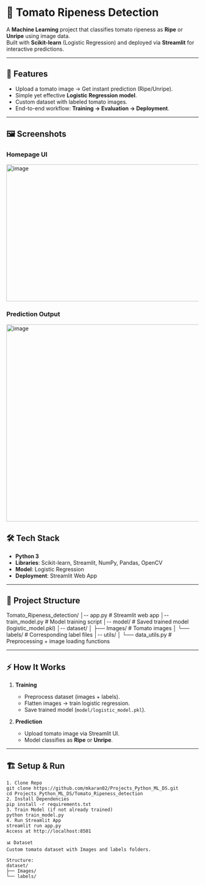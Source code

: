 # 🍅 Tomato Ripeness Detection

A **Machine Learning** project that classifies tomato ripeness as **Ripe** or **Unripe** using image data.  
Built with **Scikit-learn** (Logistic Regression) and deployed via **Streamlit** for interactive predictions.

---

## 🚀 Features

- Upload a tomato image → Get instant prediction (Ripe/Unripe).
- Simple yet effective **Logistic Regression model**.
- Custom dataset with labeled tomato images.
- End-to-end workflow: **Training → Evaluation → Deployment**.

---

## 🖼️ Screenshots

### **Homepage UI**
<img width="948" height="358" alt="image" src="https://github.com/user-attachments/assets/d125f6d9-312d-4ae0-bb26-6bdc485de71c" />


### **Prediction Output**
<img width="530" height="515" alt="image" src="https://github.com/user-attachments/assets/81680275-610f-4ce8-ba78-d3ca2a3757ba" />



## 🛠 Tech Stack

- **Python 3**
- **Libraries**: Scikit-learn, Streamlit, NumPy, Pandas, OpenCV
- **Model**: Logistic Regression
- **Deployment**: Streamlit Web App

---

## 📂 Project Structure

Tomato_Ripeness_detection/
│-- app.py # Streamlit web app
│-- train_model.py # Model training script
│-- model/ # Saved trained model (logistic_model.pkl)
│-- dataset/
│ ├── Images/ # Tomato images
│ └── labels/ # Corresponding label files
│-- utils/
│ └── data_utils.py # Preprocessing + image loading functions


---

## ⚡ How It Works

1. **Training**
   - Preprocess dataset (images + labels).
   - Flatten images → train logistic regression.
   - Save trained model (`model/logistic_model.pkl`).

2. **Prediction**
   - Upload tomato image via Streamlit UI.
   - Model classifies as **Ripe** or **Unripe**.

---

## 🏗 Setup & Run


```
1. Clone Repo
git clone https://github.com/mkaran02/Projects_Python_ML_DS.git
cd Projects_Python_ML_DS/Tomato_Ripeness_detection
2. Install Dependencies
pip install -r requirements.txt
3. Train Model (if not already trained)
python train_model.py
4. Run Streamlit App
streamlit run app.py
Access at http://localhost:8501

📊 Dataset
Custom tomato dataset with Images and labels folders.

Structure:
dataset/
├── Images/
└── labels/
